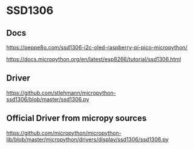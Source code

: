 # SSD1306

## Docs

<https://peppe8o.com/ssd1306-i2c-oled-raspberry-pi-pico-micropython/>

<https://docs.micropython.org/en/latest/esp8266/tutorial/ssd1306.html>

## Driver

<https://github.com/stlehmann/micropython-ssd1306/blob/master/ssd1306.py>

## Official Driver from micropy sources

<https://github.com/micropython/micropython-lib/blob/master/micropython/drivers/display/ssd1306/ssd1306.py>
